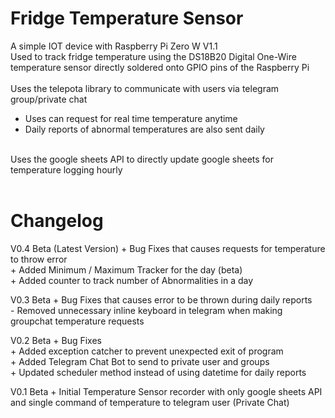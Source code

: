 # Fridge Temperature Sensor
A simple IOT device with Raspberry Pi Zero W V1.1 <br />
Used to track fridge temperature using the DS18B20 Digital One-Wire temperature sensor directly soldered onto GPIO pins of the Raspberry Pi <br />
<br />
Uses the telepota library to communicate with users via telegram group/private chat <br />
- Uses can request for real time temperature anytime <br />
- Daily reports of abnormal temperatures are also sent daily <br />
<br />
Uses the google sheets API to directly update google sheets for temperature logging hourly <br />
<br />

# Changelog
V0.4 Beta (Latest Version)
\+ Bug Fixes that causes requests for temperature to throw error <br />
\+ Added Minimum / Maximum Tracker for the day (beta) <br />
\+ Added counter to track number of Abnormalities in a day <br />

V0.3 Beta
\+ Bug Fixes that causes error to be thrown during daily reports <br />
\- Removed unnecessary inline keyboard in telegram when making groupchat temperature requests <br />

V0.2 Beta
\+ Bug Fixes <br />
\+ Added exception catcher to prevent unexpected exit of program <br />
\+ Added Telegram Chat Bot to send to private user and groups <br />
\+ Updated scheduler method instead of using datetime for daily reports <br />

V0.1 Beta
\+ Initial Temperature Sensor recorder with only google sheets API and single command of temperature to telegram user (Private Chat) <br />
